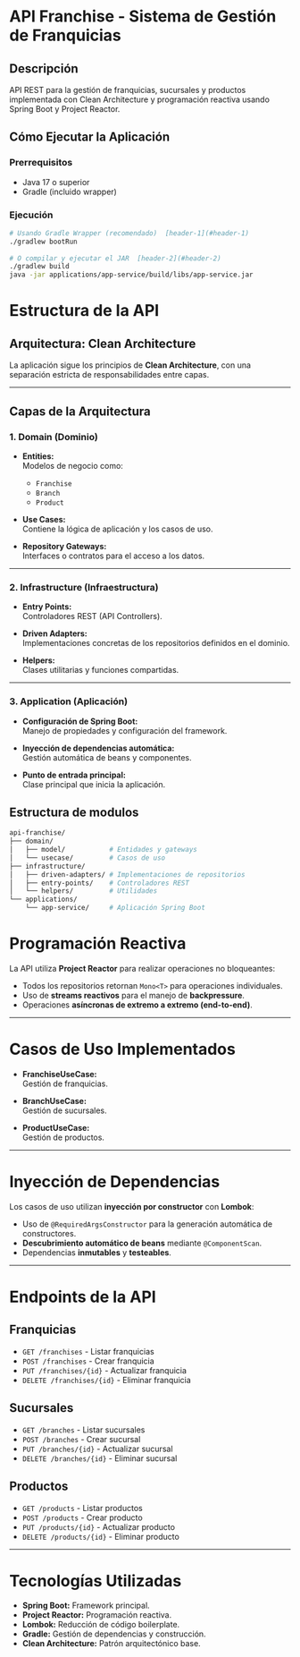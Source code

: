 # API Franchise - Sistema de Gestión de Franquicias

## Descripción

API REST para la gestión de franquicias, sucursales y productos implementada con Clean Architecture y programación reactiva usando Spring Boot y Project Reactor.

## Cómo Ejecutar la Aplicación

### Prerrequisitos
- Java 17 o superior
- Gradle (incluido wrapper)

### Ejecución

```bash  
# Usando Gradle Wrapper (recomendado)  [header-1](#header-1)
./gradlew bootRun  
  
# O compilar y ejecutar el JAR  [header-2](#header-2)
./gradlew build  
java -jar applications/app-service/build/libs/app-service.jar

```

# Estructura de la API

## Arquitectura: Clean Architecture

La aplicación sigue los principios de **Clean Architecture**, con una separación estricta de responsabilidades entre capas.

---

## Capas de la Arquitectura

### 1. Domain (Dominio)

- **Entities:**  
  Modelos de negocio como:
    - `Franchise`
    - `Branch`
    - `Product`

- **Use Cases:**  
  Contiene la lógica de aplicación y los casos de uso.

- **Repository Gateways:**  
  Interfaces o contratos para el acceso a los datos.

---

### 2. Infrastructure (Infraestructura)

- **Entry Points:**  
  Controladores REST (API Controllers).

- **Driven Adapters:**  
  Implementaciones concretas de los repositorios definidos en el dominio.

- **Helpers:**  
  Clases utilitarias y funciones compartidas.

---

### 3. Application (Aplicación)

- **Configuración de Spring Boot:**  
  Manejo de propiedades y configuración del framework.

- **Inyección de dependencias automática:**  
  Gestión automática de beans y componentes.

- **Punto de entrada principal:**  
  Clase principal que inicia la aplicación.


## Estructura de modulos
```bash  
api-franchise/  
├── domain/  
│   ├── model/           # Entidades y gateways  
│   └── usecase/         # Casos de uso  
├── infrastructure/  
│   ├── driven-adapters/ # Implementaciones de repositorios  
│   ├── entry-points/    # Controladores REST  
│   └── helpers/         # Utilidades  
└── applications/  
    └── app-service/     # Aplicación Spring Boot  

```


# Programación Reactiva

La API utiliza **Project Reactor** para realizar operaciones no bloqueantes:

- Todos los repositorios retornan `Mono<T>` para operaciones individuales.
- Uso de **streams reactivos** para el manejo de **backpressure**.
- Operaciones **asíncronas de extremo a extremo (end-to-end)**.

---

# Casos de Uso Implementados

- **FranchiseUseCase:**  
  Gestión de franquicias.

- **BranchUseCase:**  
  Gestión de sucursales.

- **ProductUseCase:**  
  Gestión de productos.

---

# Inyección de Dependencias

Los casos de uso utilizan **inyección por constructor** con **Lombok**:

- Uso de `@RequiredArgsConstructor` para la generación automática de constructores.
- **Descubrimiento automático de beans** mediante `@ComponentScan`.
- Dependencias **inmutables** y **testeables**.

---

# Endpoints de la API

## Franquicias

- `GET /franchises` - Listar franquicias
- `POST /franchises` - Crear franquicia
- `PUT /franchises/{id}` - Actualizar franquicia
- `DELETE /franchises/{id}` - Eliminar franquicia

## Sucursales

- `GET /branches` - Listar sucursales
- `POST /branches` - Crear sucursal
- `PUT /branches/{id}` - Actualizar sucursal
- `DELETE /branches/{id}` - Eliminar sucursal

## Productos

- `GET /products` - Listar productos
- `POST /products` - Crear producto
- `PUT /products/{id}` - Actualizar producto
- `DELETE /products/{id}` - Eliminar producto

---

# Tecnologías Utilizadas

- **Spring Boot:** Framework principal.
- **Project Reactor:** Programación reactiva.
- **Lombok:** Reducción de código boilerplate.
- **Gradle:** Gestión de dependencias y construcción.
- **Clean Architecture:** Patrón arquitectónico base.
